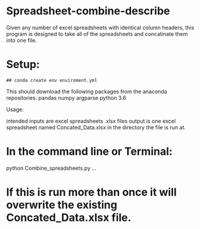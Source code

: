 # Spreadsheet-combine-describe

Given any number of excel spreadsheets with identical column headers, this program is designed to take all of the spreadsheets and concatinate them into one file.

# Setup:
	## conda create env enviroment.yml

This should download the following packages from the anaconda repositories:
	pandas
	numpy
	argparse
	python 3.6

Usage:
<p> intended inputs are excel spreadsheets .xlsx files
output is one excel spreadsheet named Concated_Data.xlsx in the directory the file is run at. 

# In the command line or Terminal:
<p> python Combine_spreadsheets.py <path/to/file.xlsx> <path/to/file.xlsx> <path/to/file.xlsx>...


# If this is run more than once it will overwrite the existing Concated_Data.xlsx file.
